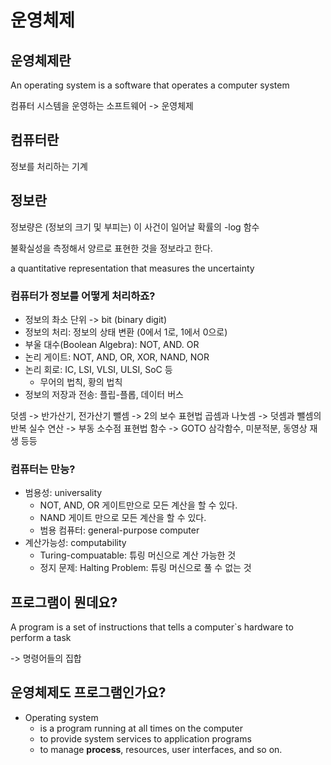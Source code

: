 # 운영체제

## 운영체제란

An operating system is
a software that operates a computer system

컴퓨터 시스템을 운영하는 소프트웨어 -> 운영체제

## 컴퓨터란

정보를 처리하는 기계

## 정보란

정보량은 (정보의 크기 및 부피는) 이 사건이 일어날 확률의 -log 함수

불확실성을 측정해서 양르로 표현한 것을 정보라고 한다.

a quantitative representation that measures the uncertainty

### 컴퓨터가 정보를 어떻게 처리하죠?

- 정보의 촤소 단위 -> bit (binary digit)
- 정보의 처리: 정보의 상태 변환 (0에서 1로, 1에서 0으로)
- 부울 대수(Boolean Algebra): NOT, AND. OR
- 논리 게이트: NOT, AND, OR, XOR, NAND, NOR
- 논리 회로: IC, LSI, VLSI, ULSI, SoC 등
  - 무어의 법칙, 황의 법칙
- 정보의 저장과 전송: 플립-플롭, 데이터 버스

덧셈 -> 반가산기, 전가산기
뺄셈 -> 2의 보수 표현법
곱셈과 나눗셈 -> 덧셈과 뺄셈의 반복
실수 연산 -> 부동 소수점 표현법
함수 -> GOTO
삼각함수, 미분적분, 동영상 재생 등등

### 컴퓨터는 만능?

- 범용성: universality
  - NOT, AND, OR 게이트만으로 모든 계산을 할 수 있다.
  - NAND 게이트 만으로 모든 계산을 할 수 있다.
  - 범용 컴퓨터: general-purpose computer
- 계산가능성: computability
  - Turing-compuatable: 튜링 머신으로 계산 가능한 것
  - 정지 문제: Halting Problem: 튜링 머신으로 풀 수 없는 것

## 프로그램이 뭔데요?

A program is a set of instructions that tells a computer`s hardware to perform a task

-> 명령어들의 집합

## 운영체제도 프로그램인가요?

- Operating system
  - is a program running at all times on the computer
  - to provide system services to application programs
  - to manage **process**, resources, user interfaces, and so on.
